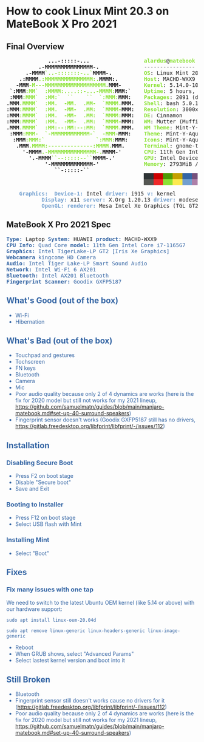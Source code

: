 # How to cook Linux Mint 20.3 on MateBook X Pro 2021 

## Final Overview
<pre><b>             ...-:::::-...</b>                 <font color="#8AE234"><b>alardus</b></font>@<font color="#8AE234"><b>matebook</b></font> 
<b>          .-MMMMMMMMMMMMMMM-.</b>              ---------------- 
<b>      .-MMMM</b><font color="#8AE234"><b>`..-:::::::-..`</b></font><b>MMMM-.</b>          <font color="#8AE234"><b>OS</b></font>: Linux Mint 20.3 x86_64 
<b>    .:MMMM</b><font color="#8AE234"><b>.:MMMMMMMMMMMMMMM:.</b></font><b>MMMM:.</b>        <font color="#8AE234"><b>Host</b></font>: MACHD-WXX9 M1090 
<b>   -MMM</b><font color="#8AE234"><b>-M---MMMMMMMMMMMMMMMMMMM.</b></font><b>MMM-</b>       <font color="#8AE234"><b>Kernel</b></font>: 5.14.0-1020-oem 
<b> `:MMM</b><font color="#8AE234"><b>:MM`  :MMMM:....::-...-MMMM:</b></font><b>MMM:`</b>    <font color="#8AE234"><b>Uptime</b></font>: 5 hours, 27 mins 
<b> :MMM</b><font color="#8AE234"><b>:MMM`  :MM:`  ``    ``  `:MMM:</b></font><b>MMM:</b>    <font color="#8AE234"><b>Packages</b></font>: 2091 (dpkg), 15 (flatpak) 
<b>.MMM</b><font color="#8AE234"><b>.MMMM`  :MM.  -MM.  .MM-  `MMMM.</b></font><b>MMM.</b>   <font color="#8AE234"><b>Shell</b></font>: bash 5.0.17 
<b>:MMM</b><font color="#8AE234"><b>:MMMM`  :MM.  -MM-  .MM:  `MMMM-</b></font><b>MMM:</b>   <font color="#8AE234"><b>Resolution</b></font>: 3000x2000 
<b>:MMM</b><font color="#8AE234"><b>:MMMM`  :MM.  -MM-  .MM:  `MMMM:</b></font><b>MMM:</b>   <font color="#8AE234"><b>DE</b></font>: Cinnamon 
<b>:MMM</b><font color="#8AE234"><b>:MMMM`  :MM.  -MM-  .MM:  `MMMM-</b></font><b>MMM:</b>   <font color="#8AE234"><b>WM</b></font>: Mutter (Muffin) 
<b>.MMM</b><font color="#8AE234"><b>.MMMM`  :MM:--:MM:--:MM:  `MMMM.</b></font><b>MMM.</b>   <font color="#8AE234"><b>WM Theme</b></font>: Mint-Y-Dark-Aqua (Mint-Y) 
<b> :MMM</b><font color="#8AE234"><b>:MMM-  `-MMMMMMMMMMMM-`  -MMM-</b></font><b>MMM:</b>    <font color="#8AE234"><b>Theme</b></font>: Mint-Y-Aqua [GTK2/3] 
<b>  :MMM</b><font color="#8AE234"><b>:MMM:`                `:MMM:</b></font><b>MMM:</b>     <font color="#8AE234"><b>Icons</b></font>: Mint-Y-Aqua [GTK2/3] 
<b>   .MMM</b><font color="#8AE234"><b>.MMMM:--------------:MMMM.</b></font><b>MMM.</b>      <font color="#8AE234"><b>Terminal</b></font>: gnome-terminal 
<b>     &apos;-MMMM</b><font color="#8AE234"><b>.-MMMMMMMMMMMMMMM-.</b></font><b>MMMM-&apos;</b>       <font color="#8AE234"><b>CPU</b></font>: 11th Gen Intel i7-1165G7 (8) @ 4.700GHz 
<b>       &apos;.-MMMM</b><font color="#8AE234"><b>``--:::::--``</b></font><b>MMMM-.&apos;</b>         <font color="#8AE234"><b>GPU</b></font>: Intel Device 9a49 
<b>            &apos;-MMMMMMMMMMMMM-&apos;</b>              <font color="#8AE234"><b>Memory</b></font>: 2793MiB / 15806MiB 
<b>               ``-:::::-``</b>
                                           <span style="background-color:#2E3436"><font color="#2E3436">   </font></span><span style="background-color:#CC0000"><font color="#CC0000">   </font></span><span style="background-color:#4E9A06"><font color="#4E9A06">   </font></span><span style="background-color:#C4A000"><font color="#C4A000">   </font></span><span style="background-color:#3465A4"><font color="#3465A4">   </font></span><span style="background-color:#75507B"><font color="#75507B">   </font></span><span style="background-color:#06989A"><font color="#06989A">   </font></span><span style="background-color:#D3D7CF"><font color="#D3D7CF">   </font></span>
                                           <span style="background-color:#555753"><font color="#555753">   </font></span><span style="background-color:#EF2929"><font color="#EF2929">   </font></span><span style="background-color:#8AE234"><font color="#8AE234">   </font></span><span style="background-color:#FCE94F"><font color="#FCE94F">   </font></span><span style="background-color:#729FCF"><font color="#729FCF">   </font></span><span style="background-color:#AD7FA8"><font color="#AD7FA8">   </font></span><span style="background-color:#34E2E2"><font color="#34E2E2">   </font></span><span style="background-color:#EEEEEC"><font color="#EEEEEC">   </font></span>
</pre>

<pre>
    <font color="#729FCF"><b>Graphics:  Device-1:</b></font> Intel <font color="#729FCF"><b>driver:</b></font> i915 <font color="#729FCF"><b>v:</b></font> kernel 
           <font color="#729FCF"><b>Display:</b></font> x11 <font color="#729FCF"><b>server:</b></font> X.Org 1.20.13 <font color="#729FCF"><b>driver:</b></font> modesetting <font color="#729FCF"><b>unloaded:</b></font> fbdev,vesa <font color="#729FCF"><b>resolution:</b></font> 3000x2000~60Hz 
           <font color="#729FCF"><b>OpenGL:</b></font> <font color="#729FCF"><b>renderer:</b></font> Mesa Intel Xe Graphics (TGL GT2) <font color="#729FCF"><b>v:</b></font> 4.6 Mesa 21.0.3 
</pre>

## MateBook X Pro 2021 Spec
<pre>
<font color="#3465A4"><b>Type:</b></font> Laptop <font color="#3465A4"><b>System:</b></font> HUAWEI <font color="#3465A4"><b>product:</b></font> MACHD-WXX9
<font color="#3465A4"><b>CPU</b> <font color="#3465A4"><b>Info:</b></font> Quad Core <font color="#3465A4"><b>model:</b></font> 11th Gen Intel Core i7-1165G7
<font color="#3465A4"><b>Graphics:</b></font> Intel TigerLake-LP GT2 [Iris Xe Graphics]
<font color="#3465A4"><b>Webcamera</b></font> kingcome HD Camera
<font color="#3465A4"><b>Audio:</b></font> Intel Tiger Lake-LP Smart Sound Audio
<font color="#3465A4"><b>Network:</b></font> Intel Wi-Fi 6 AX201
<font color="#3465A4"><b>Bluetooth:</b></font> Intel AX201 Bluetooth
<font color="#3465A4"><b>Fingerprint Scanner:</b></font> Goodix GXFP5187
</pre>

## What's Good (out of the box)
- Wi-Fi
- Hibernation

## What's Bad (out of the box)
- Touchpad and gestures
- Tochscreen
- FN keys
- Bluetooth
- Camera
- Mic
- Poor audio quality because only 2 of 4 dynamics are works (here is the fix for 2020 model but still not works for my 2021 lineup, https://github.com/samuelmatn/guides/blob/main/manjaro-matebook.md#set-up-40-surround-speakers)
- Fingerprint sensor doesn't works (Goodix GXFP5187 still has no drivers, https://gitlab.freedesktop.org/libfprint/libfprint/-/issues/112)

## Installation
### Disabling Secure Boot
- Press F2 on boot stage
- Disable "Secure boot"
- Save and Exit

### Booting to Installer
- Press F12 on boot stage
- Select USB flash with Mint

### Installing Mint
- Select "Boot"

## Fixes

### Fix many issues with one tap
We need to switch to the latest Ubuntu OEM kernel (like 5.14 or above) with our hardware support:

`sudo apt install linux-oem-20.04d`

`sudo apt remove linux-generic linux-headers-generic linux-image-generic`

- Reboot
- When GRUB shows, select "Advanced Params"
- Select lastest kernel version and boot into it

## Still Broken
- Bluetooth
- Fingerprint sensor still doesn't works cause no drivers for it (https://gitlab.freedesktop.org/libfprint/libfprint/-/issues/112)
- Poor audio quality because only 2 of 4 dynamics are works (here is the fix for 2020 model but still not works for my 2021 lineup, https://github.com/samuelmatn/guides/blob/main/manjaro-matebook.md#set-up-40-surround-speakers)
